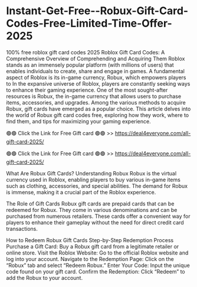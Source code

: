 # Instant-Get-Free--Robux-Gift-Card-Codes-Free-Limited-Time-Offer-2025
100% free roblox gift card codes 2025 Roblox Gift Card Codes: A Comprehensive Overview of Comprehending and Acquiring Them Roblox stands as an immensely popular platform (with millions of users) that enables individuals to create, share and engage in games. A fundamental aspect of Roblox is its in-game currency, Robux, which empowers players to 
In the expansive universe of Roblox, players are constantly seeking ways to enhance their gaming experience. One of the most sought-after resources is Robux, the in-game currency that allows users to purchase items, accessories, and upgrades. Among the various methods to acquire Robux, gift cards have emerged as a popular choice. This article delves into the world of Robux gift card codes free, exploring how they work, where to find them, and tips for maximizing your gaming experience.

🟢🟢 Click the Link for Free Gift card 🟢🟢 >> https://deal4everyone.com/all-gift-card-2025/

🟢🟢 Click the Link for Free Gift card 🟢🟢 >> https://deal4everyone.com/all-gift-card-2025/

What Are Robux Gift Cards?
Understanding Robux
Robux is the virtual currency used in Roblox, enabling players to buy various in-game items such as clothing, accessories, and special abilities. The demand for Robux is immense, making it a crucial part of the Roblox experience.

The Role of Gift Cards
Robux gift cards are prepaid cards that can be redeemed for Robux. They come in various denominations and can be purchased from numerous retailers. These cards offer a convenient way for players to enhance their gameplay without the need for direct credit card transactions.

How to Redeem Robux Gift Cards
Step-by-Step Redemption Process
Purchase a Gift Card: Buy a Robux gift card from a legitimate retailer or online store.
Visit the Roblox Website: Go to the official Roblox website and log into your account.
Navigate to the Redemption Page: Click on the “Robux” tab and select “Redeem Robux.”
Enter Your Code: Input the unique code found on your gift card.
Confirm the Redemption: Click “Redeem” to add the Robux to your account.
